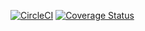 [![CircleCI](https://circleci.com/gh/brendanlong/feedbin-ocaml.svg?style=shield)](https://circleci.com/gh/brendanlong/feedbin-ocaml)
[![Coverage Status](https://coveralls.io/repos/github/brendanlong/feedbin-ocaml/badge.svg?branch=master)](https://coveralls.io/github/brendanlong/feedbin-ocaml?branch=master)
